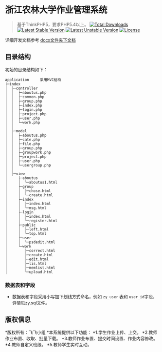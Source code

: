 浙江农林大学作业管理系统
===============

> 基于ThinkPHP5，要求PHP5.4以上。
[![Total Downloads](https://poser.pugx.org/topthink/think/downloads)](https://packagist.org/packages/topthink/think)
[![Latest Stable Version](https://poser.pugx.org/topthink/think/v/stable)](https://packagist.org/packages/topthink/think)
[![Latest Unstable Version](https://poser.pugx.org/topthink/think/v/unstable)](https://packagist.org/packages/topthink/think)
[![License](https://poser.pugx.org/topthink/think/license)](https://packagist.org/packages/topthink/think)


详细开发文档参考 [docx文件夹下文档](https://github.com/zaq13wa/project1/tree/master/docs)

## 目录结构

初始的目录结构如下：

~~~
application     采用MVC结构
├─index
│  ├─controller         
│  │  ├─aboutus.php     
│  │  ├─common.php     
│  │  ├─group.php       
│  │  ├─index.php       
│  │  ├─login.php           
│  │  ├─project.php 
│  │  ├─user.php  
│  │  └─work.php 
│  │
│  ├─model         
│  │  ├─aboutus.php     
│  │  ├─cate.php     
│  │  ├─file.php       
│  │  ├─group.php       
│  │  ├─groupwork.php           
│  │  ├─project.php 
│  │  ├─user.php  
│  │  └─usergroup.php 
│  │
│  ├─view         
│     ├─aboutus    
│     │  └─aboutus1.html 
│     ├─group       
│     │  ├─chose.html     
│     │  └─create.html           
│     ├─index       
│     │  ├─index.html     
│     │  └─msg.html 
│     ├─login       
│     │  ├─index.html     
│     │  └─register.html  
│     ├─public       
│     │  ├─left.html    
│     │  └─top.html 
│     ├─user          
│     │  └─psdedit.html 
│     └─work       
│        ├─correct.html 
│        ├─create.html 
│        ├─edit.html 
│        ├─lis.html 
│        ├─memlist.html    
│        └─upload.html
~~~


### 数据表和字段
*   数据表和字段采用小写加下划线方式命名，例如 `zy_user` 表和 `user_id`字段，详情见zy.sql文件。

## 版权信息
*版权所有：飞飞小组
*本系统提供以下功能：
*1.学生作业上传、上交。
*2.教师作业布置、收取、批量下载。
*3.教师作业布置、提交时间设置、作业内容修改。
*4.教师自定义班级。
*5.教师学生实时互动。
